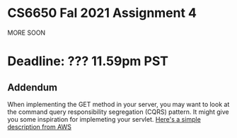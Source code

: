 # CS6650 Fal 2021  Assignment 4


MORE SOON

# Deadline: ??? 11.59pm PST 

## Addendum 
When implementing the GET method in your server, you may want to look at the command query responsibility segregation (CQRS) pattern.
It might give you some inspiration for implemeting your servlet. [Here's a simple description from AWS](https://docs.aws.amazon.com/prescriptive-guidance/latest/modernization-data-persistence/cqrs-pattern.html)

